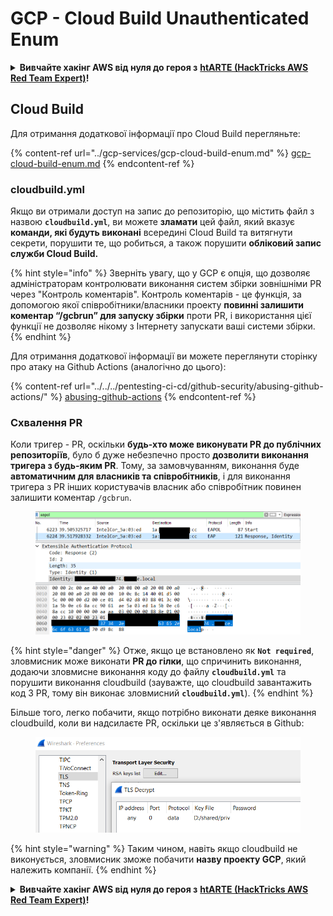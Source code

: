 # GCP - Cloud Build Unauthenticated Enum

<details>

<summary><strong>Вивчайте хакінг AWS від нуля до героя з</strong> <a href="https://training.hacktricks.xyz/courses/arte"><strong>htARTE (HackTricks AWS Red Team Expert)</strong></a><strong>!</strong></summary>

Інші способи підтримки HackTricks:

* Якщо ви хочете побачити вашу **компанію в рекламі HackTricks** або **завантажити HackTricks у форматі PDF**, перевірте [**ПЛАНИ ПІДПИСКИ**](https://github.com/sponsors/carlospolop)!
* Отримайте [**офіційний PEASS & HackTricks мерч**](https://peass.creator-spring.com)
* Відкрийте для себе [**Сім'ю PEASS**](https://opensea.io/collection/the-peass-family), нашу колекцію ексклюзивних [**NFT**](https://opensea.io/collection/the-peass-family)
* **Приєднуйтесь до** 💬 [**групи Discord**](https://discord.gg/hRep4RUj7f) або [**групи telegram**](https://t.me/peass) або **слідкуйте** за мною на **Twitter** 🐦 [**@carlospolopm**](https://twitter.com/carlospolopm)**.**
* **Поділіться своїми хакерськими трюками, надсилайте PR до** [**HackTricks**](https://github.com/carlospolop/hacktricks) та [**HackTricks Cloud**](https://github.com/carlospolop/hacktricks-cloud) репозиторіїв на GitHub.

</details>

## Cloud Build

Для отримання додаткової інформації про Cloud Build перегляньте:

{% content-ref url="../gcp-services/gcp-cloud-build-enum.md" %}
[gcp-cloud-build-enum.md](../gcp-services/gcp-cloud-build-enum.md)
{% endcontent-ref %}

### cloudbuild.yml

Якщо ви отримали доступ на запис до репозиторію, що містить файл з назвою **`cloudbuild.yml`**, ви можете **зламати** цей файл, який вказує **команди, які будуть виконані** всередині Cloud Build та витягнути секрети, порушити те, що робиться, а також порушити **обліковий запис служби Cloud Build.**

{% hint style="info" %}
Зверніть увагу, що у GCP є опція, що дозволяє адміністраторам контролювати виконання систем збірки зовнішніми PR через "Контроль коментарів". Контроль коментарів - це функція, за допомогою якої співробітники/власники проекту **повинні залишити коментар “/gcbrun” для запуску збірки** проти PR, і використання цієї функції не дозволяє нікому з Інтернету запускати ваші системи збірки.
{% endhint %}

Для отримання додаткової інформації ви можете переглянути сторінку про атаку на Github Actions (аналогічно до цього):

{% content-ref url="../../../pentesting-ci-cd/github-security/abusing-github-actions/" %}
[abusing-github-actions](../../../pentesting-ci-cd/github-security/abusing-github-actions/)
{% endcontent-ref %}

### Схвалення PR

Коли тригер - PR, оскільки **будь-хто може виконувати PR до публічних репозиторіїв**, було б дуже небезпечно просто **дозволити виконання тригера з будь-яким PR**. Тому, за замовчуванням, виконання буде **автоматичним для власників та співробітників**, і для виконання тригера з PR інших користувачів власник або співробітник повинен залишити коментар `/gcbrun`.

<figure><img src="../../../.gitbook/assets/image (150).png" alt="" width="563"><figcaption></figcaption></figure>

{% hint style="danger" %}
Отже, якщо це встановлено як **`Not required`**, зловмисник може виконати **PR до гілки**, що спричинить виконання, додаючи зловмисне виконання коду до файлу **`cloudbuild.yml`** та порушити виконання cloudbuild (зауважте, що cloudbuild завантажить код З PR, тому він виконає зловмисний **`cloudbuild.yml`**).
{% endhint %}

Більше того, легко побачити, якщо потрібно виконати деяке виконання cloudbuild, коли ви надсилаєте PR, оскільки це з'являється в Github:

<figure><img src="../../../.gitbook/assets/image (151).png" alt=""><figcaption></figcaption></figure>

{% hint style="warning" %}
Таким чином, навіть якщо cloudbuild не виконується, зловмисник зможе побачити **назву проекту GCP**, який належить компанії.
{% endhint %}

<details>

<summary><strong>Вивчайте хакінг AWS від нуля до героя з</strong> <a href="https://training.hacktricks.xyz/courses/arte"><strong>htARTE (HackTricks AWS Red Team Expert)</strong></a><strong>!</strong></summary>

Інші способи підтримки HackTricks:

* Якщо ви хочете побачити вашу **компанію в рекламі HackTricks** або **завантажити HackTricks у форматі PDF**, перевірте [**ПЛАНИ ПІДПИСКИ**](https://github.com/sponsors/carlospolop)!
* Отримайте [**офіційний PEASS & HackTricks мерч**](https://peass.creator-spring.com)
* Відкрийте для себе [**Сім'ю PEASS**](https://opensea.io/collection/the-peass-family), нашу колекцію ексклюзивних [**NFT**](https://opensea.io/collection/the-peass-family)
* **Приєднуйтесь до** 💬 [**групи Discord**](https://discord.gg/hRep4RUj7f) або [**групи telegram**](https://t.me/peass) або **слідкуйте** за мною на **Twitter** 🐦 [**@carlospolopm**](https://twitter.com/carlospolopm)**.**
* **Поділіться своїми хакерськими трюками, надсилайте PR до** [**HackTricks**](https://github.com/carlospolop/hacktricks) та [**HackTricks Cloud**](https://github.com/carlospolop/hacktricks-cloud) репозиторіїв на GitHub.

</details>
